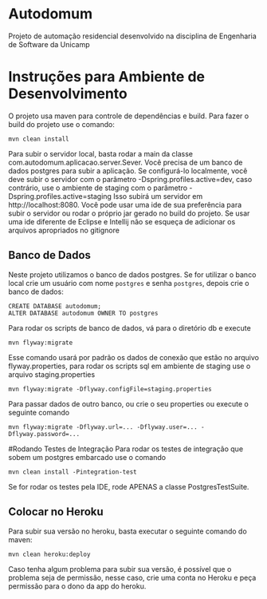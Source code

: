 # Autodomum
Projeto de automação residencial desenvolvido na disciplina de Engenharia de Software da Unicamp

# Instruções para Ambiente de Desenvolvimento

O projeto usa maven para controle de dependências e build. Para fazer o build do projeto use o comando:

```mvn clean install```

Para subir o servidor local, basta rodar a main da classe com.autodomum.aplicacao.server.Sever.
Você precisa de um banco de dados postgres para subir a aplicação.
Se configurá-lo localmente, você deve subir o servidor com o parâmetro -Dspring.profiles.active=dev, caso contrário, use o ambiente de staging com o parâmetro -Dspring.profiles.active=staging
Isso subirá um servidor em http://localhost:8080.
Você pode usar uma ide de sua preferência para subir o servidor ou rodar o próprio jar gerado no build do projeto. Se usar uma ide diferente de Eclipse e Intellij não se esqueça de adicionar os arquivos apropriados no gitignore

## Banco de Dados
Neste projeto utilizamos o banco de dados postgres. Se for utilizar o banco local crie um usuário com nome ```postgres``` e senha ```postgres```, depois crie o banco de dados:

```
CREATE DATABASE autodomum;
ALTER DATABASE autodomum OWNER TO postgres
```

Para rodar os scripts de banco de dados, vá para o diretório db e execute

```mvn flyway:migrate```

Esse comando usará por padrão os dados de conexão que estão no arquivo flyway.properties, para rodar os scripts sql em ambiente de staging use o arquivo staging.properties

```mvn flyway:migrate -Dflyway.configFile=staging.properties```

Para passar dados de outro banco, ou crie o seu properties ou execute o seguinte comando

```mvn flyway:migrate -Dflyway.url=... -Dflyway.user=... -Dflyway.password=...```

#Rodando Testes de Integração
Para rodar os testes de integração que sobem um postgres embarcado use o comando

```mvn clean install -Pintegration-test```

Se for rodar os testes pela IDE, rode APENAS a classe PostgresTestSuite.

## Colocar no Heroku
Para subir sua versão no heroku, basta executar o seguinte comando do maven:

```mvn clean heroku:deploy```

Caso tenha algum problema para subir sua versão, é possível que o problema seja de permissão, nesse caso, crie uma conta no Heroku e peça permissão para o dono da app do heroku.